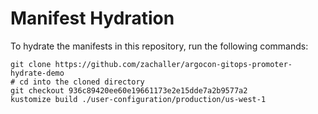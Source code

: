 # Manifest Hydration

To hydrate the manifests in this repository, run the following commands:

```shell
git clone https://github.com/zachaller/argocon-gitops-promoter-hydrate-demo
# cd into the cloned directory
git checkout 936c89420ee60e19661173e2e15dde7a2b9577a2
kustomize build ./user-configuration/production/us-west-1
```
